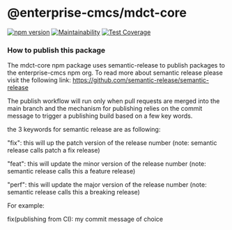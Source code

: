# @enterprise-cmcs/mdct-core

[![npm version](https://badge.fury.io/js/@enterprise-cmcs%2Fmdct-core.svg)](https://badge.fury.io/js/@enterprise-cmcs%2Fmdct-core) [![Maintainability](https://api.codeclimate.com/v1/badges/3dd8c47fb161adc36946/maintainability)](https://codeclimate.com/repos/64f79f2cb94c0076558d5147/maintainability) [![Test Coverage](https://api.codeclimate.com/v1/badges/3dd8c47fb161adc36946/test_coverage)](https://codeclimate.com/repos/64f79f2cb94c0076558d5147/test_coverage)


### How to publish this package
The mdct-core npm package uses semantic-release to publish packages to the enterprise-cmcs npm org. To read more about semantic release please visit the following link: https://github.com/semantic-release/semantic-release

The publish workflow will run only when pull requests are merged into the main branch and the mechanism for publishing relies on the commit message to trigger a publishing build based on a few key words. 

the 3 keywords for semantic release are as following:

"fix": this will up the patch version of the release number (note: semantic release calls patch a fix release)

"feat": this will update the minor version of the release number (note: semantic release calls this a feature release)

"perf": this will update the major version of the release number (note: semantic release calls this a breaking release)

For example: 

fix(publishing from CI): my commit message of choice